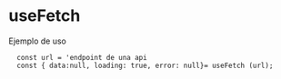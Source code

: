 # useFetch

Ejemplo de uso

```
  const url = 'endpoint de una api
  const { data:null, loading: true, error: null}= useFetch (url);
```
